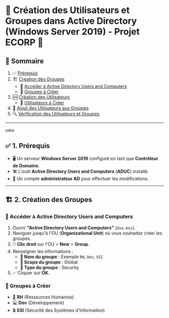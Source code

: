 # 📘 Création des Utilisateurs et Groupes dans Active Directory (Windows Server 2019) - Projet **ECORP** 🚀

## 📖 Sommaire
1. ✅ [Prérequis](#1-prerequis)
2. 🏗️ [Création des Groupes](#2-creation-des-groupes)
   - 🎯 [Accéder à Active Directory Users and Computers](#acceder-a-active-directory-users-and-computers)
   - 📂 [Groupes à Créer](#groupes-a-creer)
3. 🆕 [Création des Utilisateurs](#3-creation-des-utilisateurs)
   - 📜 [Utilisateurs à Créer](#utilisateurs-a-creer)
4. 🔗 [Ajout des Utilisateurs aux Groupes](#4-ajout-des-utilisateurs-aux-groupes)
5. 🔍 [Vérification des Utilisateurs et Groupes](#5-verification-des-utilisateurs-et-groupes)

---

uwu

## ✅ 1. Prérequis
- 🖥️ Un serveur **Windows Server 2019** configuré en tant que **Contrôleur de Domaine**.
- 🛠️ L'outil **Active Directory Users and Computers** (**ADUC**) installé.
- 🔑 Un compte **administrateur AD** pour effectuer les modifications.

---

## 🏗️ 2. Création des Groupes
### 🎯 Accéder à Active Directory Users and Computers
1. Ouvrir **"Active Directory Users and Computers"** (`dsa.msc`).
2. Naviguer jusqu'à l'OU (**Organizational Unit**) où vous souhaitez créer les groupes.
3. 🖱️ **Clic droit** sur l'OU > **New** > **Group**.
4. Renseigner les informations :
   - **📌 Nom du groupe** : Exemple `RH`, `Dev`, `SSI`
   - **📌 Scope du groupe** : Global
   - **📌 Type du groupe** : Security
5. ✅ Cliquer sur **OK**.

### 📂 Groupes à Créer
- 👥 **RH** (Ressources Humaines)
- 💻 **Dev** (Développement)
- 🔒 **SSI** (Sécurité des Systèmes d'Information)